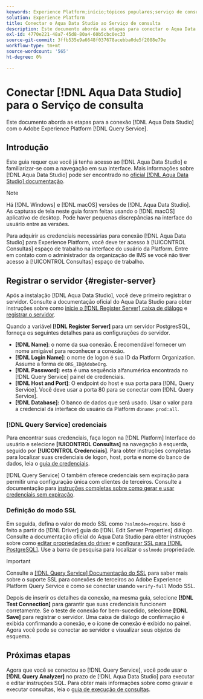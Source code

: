 ```yaml
---
keywords: Experience Platform;início;tópicos populares;serviço de consulta;serviço de consulta;Aqua Data Studio;Aqua data studio;conectar ao serviço de consulta;
solution: Experience Platform
title: Conectar o Aqua Data Studio ao Serviço de consulta
description: Este documento aborda as etapas para conectar o Aqua Data Studio ao Serviço de consulta do Adobe Experience Platform.
exl-id: 4770e221-48a7-45d8-80a4-60b5cbc0ec33
source-git-commit: 3ffb535e9a6648f037678acebba0de5f2088e79e
workflow-type: tm+mt
source-wordcount: '565'
ht-degree: 0%

---
```


# Conectar [!DNL Aqua Data Studio] para o Serviço de consulta

Este documento aborda as etapas para a conexão [!DNL Aqua Data Studio] com o Adobe Experience Platform [!DNL Query Service].

## Introdução

Este guia requer que você já tenha acesso ao [!DNL Aqua Data Studio] e familiarizar-se com a navegação em sua interface. Mais informações sobre [!DNL Aqua Data Studio] pode ser encontrado no [oficial [!DNL Aqua Data Studio] documentação](https://www.aquaclusters.com/app/home/project/public/aquadatastudio/wikibook/Documentation21.1/page/0/Aqua-Data-Studio-21-1).

>[!NOTE]
>
>Há [!DNL Windows] e [!DNL macOS] versões de [!DNL Aqua Data Studio]. As capturas de tela neste guia foram feitas usando o [!DNL macOS] aplicativo de desktop. Pode haver pequenas discrepâncias na interface do usuário entre as versões.

Para adquirir as credenciais necessárias para conexão [!DNL Aqua Data Studio] para Experience Platform, você deve ter acesso à [!UICONTROL Consultas] espaço de trabalho na interface do usuário da Platform. Entre em contato com o administrador da organização de IMS se você não tiver acesso à [!UICONTROL Consultas] espaço de trabalho.

## Registrar o servidor {#register-server}

Após a instalação [!DNL Aqua Data Studio], você deve primeiro registrar o servidor. Consulte a documentação oficial do Aqua Data Studio para obter instruções sobre como [inicie o [!DNL Register Server] caixa de diálogo](https://www.aquaclusters.com/app/home/project/public/aquadatastudio/wikibook/Documentation18/page/81/Registering-a-Database-Server#launching_the_register_server_dialog) e [registrar o servidor](https://www.aquaclusters.com/app/home/project/public/aquadatastudio/wikibook/Documentation18/page/81/Registering-a-Database-Server#steps_to_register_a_server_in_aqua_data_studio).

Quando a variável **[!DNL Register Server]** para um servidor PostgresSQL, forneça os seguintes detalhes para as configurações do servidor.

- **[!DNL Name]**: o nome da sua conexão. É recomendável fornecer um nome amigável para reconhecer a conexão.
- **[!DNL Login Name]**: o nome de logon é sua ID da Platform Organization. Assume a forma de `ORG_ID@AdobeOrg`.
- **[!DNL Password]**: esta é uma sequência alfanumérica encontrada no [!DNL Query Service] painel de credenciais.
- **[!DNL Host and Port]**: O endpoint do host e sua porta para [!DNL Query Service]. Você deve usar a porta 80 para se conectar com [!DNL Query Service].
- **[!DNL Database]:** O banco de dados que será usado. Usar o valor para a credencial da interface do usuário da Platform `dbname`: `prod:all`.

### [!DNL Query Service] credenciais

Para encontrar suas credenciais, faça logon na [!DNL Platform] Interface do usuário e selecione **[!UICONTROL Consultas]** na navegação à esquerda, seguido por **[!UICONTROL Credenciais]**. Para obter instruções completas para localizar suas credenciais de logon, host, porta e nome do banco de dados, leia o [guia de credenciais](../ui/credentials.md).

[!DNL Query Service] O também oferece credenciais sem expiração para permitir uma configuração única com clientes de terceiros. Consulte a documentação para [instruções completas sobre como gerar e usar credenciais sem expiração](../ui/credentials.md#non-expiring-credentials).

### Definição do modo SSL

Em seguida, defina o valor do modo SSL como `?sslmode=require`. Isso é feito a partir do [!DNL Driver] guia do [!DNL Edit Server Properties] diálogo. Consulte a documentação oficial do Aqua Data Studio para obter instruções sobre como [editar propriedades do driver](https://www.aquaclusters.com/app/home/project/public/aquadatastudio/wikibook/Documentation13/page/116/PostgreSQL#drivers) e [configurar SSL para [!DNL PostgreSQL]](https://www.aquaclusters.com/app/home/project/public/aquadatastudio/wikibook/Documentation20/page/SSL-Configuration/SSL-Configuration). Use a barra de pesquisa para localizar o `sslmode` propriedade.

>[!IMPORTANT]
>
>Consulte a [[!DNL Query Service] Documentação do SSL](./ssl-modes.md) para saber mais sobre o suporte SSL para conexões de terceiros ao Adobe Experience Platform Query Service e como se conectar usando `verify-full` Modo SSL.

Depois de inserir os detalhes da conexão, na mesma guia, selecione **[!DNL Test Connection]** para garantir que suas credenciais funcionem corretamente. Se o teste de conexão for bem-sucedido, selecione **[!DNL Save]** para registrar o servidor. Uma caixa de diálogo de confirmação é exibida confirmando a conexão, e o ícone de conexão é exibido no painel. Agora você pode se conectar ao servidor e visualizar seus objetos de esquema.

## Próximas etapas

Agora que você se conectou ao [!DNL Query Service], você pode usar o **[!DNL Query Analyzer]** no prazo de [!DNL Aqua Data Studio] para executar e editar instruções SQL. Para obter mais informações sobre como gravar e executar consultas, leia o [guia de execução de consultas](../best-practices/writing-queries.md).

